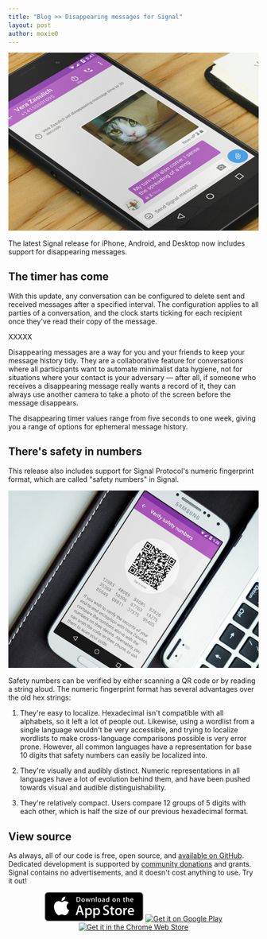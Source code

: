 ```yaml
---
title: "Blog >> Disappearing messages for Signal"
layout: post
author: moxie0
---
```


<img src="/blog/images/disappearing-messages.jpg" alt="Disappearing messages screenshot"/>

The latest Signal release for iPhone, Android, and Desktop now includes support for disappearing messages.

## The timer has come

With this update, any conversation can be configured to delete sent and received messages after a specified interval.
The configuration applies to all parties of a conversation, and the clock starts ticking for each recipient once
they've read their copy of the message.

XXXXX

Disappearing messages are a way for you and your friends to keep your message history tidy.  They are a collaborative
feature for conversations where all participants want to automate minimalist data hygiene, not for situations where your
contact is your adversary &mdash; after all, if someone who receives a disappearing message really wants a record of it, they can
always use another camera to take a photo of the screen before the message disappears.

The disappearing timer values range from five seconds to one week, giving you a range of options for ephemeral
message history.

## There's safety in numbers

This release also includes support for Signal Protocol's numeric fingerprint format, which are called "safety numbers" in Signal.

<img src="/blog/images/safety-numbers.jpg" alt="Safety numbers screenshot"/>

Safety numbers can be verified by either scanning a QR code or by reading a string aloud.  The numeric
fingerprint format has several advantages over the old hex strings:

1. They're easy to localize. Hexadecimal isn't compatible with all alphabets, so it left a lot of
   people out. Likewise, using a wordlist from a single language wouldn't be very accessible, and trying
   to localize wordlists to make cross-language comparisons possible is very error prone.  However,
   all common languages have a representation for base 10 digits that safety numbers can easily be
   localized into.

1. They're visually and audibly distinct.  Numeric representations in all languages have a lot of
   evolution behind them, and have been pushed towards visual and audible distinguishability.

1. They're relatively compact.  Users compare 12 groups of 5 digits with each other, which is half
   the size of our previous hexadecimal format.

## View source

As always, all of our code is free, open source, and [available on GitHub](https://github.com/whispersystems).
Dedicated development is supported by [community donations](https://freedom.press/bundle/encryption-tools-journalists)
and grants. Signal contains no advertisements, and it doesn't cost anything to use. Try it out!

<div class="badgebox" style="display: block; margin-left: auto; margin-right:auto; max-width:100%;text-align:center;">
<a href="https://itunes.apple.com/us/app/signal-private-messenger/id874139669"><img src="/blog/images/appstore.png" style="display:inline;margin-left:auto;margin-right:auto;"/></a>
<a href="https://play.google.com/store/apps/details?id=org.thoughtcrime.securesms">
  <img alt="Get it on Google Play"
       src="https://play.google.com/intl/en_us/badges/images/generic/en-play-badge.png" width="199" style="display:inline;"/></a>
<a href="https://chrome.google.com/webstore/detail/signal-private-messenger/bikioccmkafdpakkkcpdbppfkghcmihk">
  <img alt="Get it in the Chrome Web Store"
       src="https://developer.chrome.com/webstore/images/ChromeWebStore_BadgeWBorder_v2_206x58.png" style="display:inline;"/>
</a>
</div>
